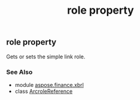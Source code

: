 ﻿---
title: role property
second_title: Aspose.Finance for Python via .NET API References
description: 
type: docs
weight: 80
url: /python-net/aspose.finance.xbrl/arcrolereference/role/
is_root: false
---

## role property


Gets or sets the simple link role.

### See Also
* module [aspose.finance.xbrl](../../)
* class [ArcroleReference](/finance/python-net/aspose.finance.xbrl/arcrolereference)
